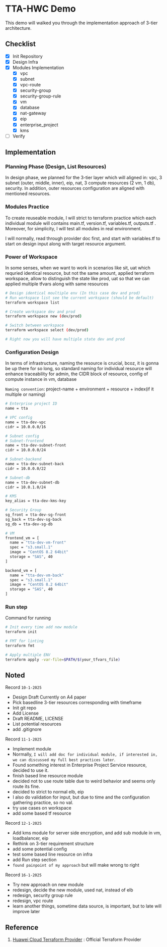 # TTA-HWC Demo

This demo will walked you through the implementation approach of 3-tier architecture.

## Checklist

- [x] Init Repository
- [x] Design Infra
- [x] Modules Implementation
  - [x] vpc
  - [x] subnet
  - [x] vpc-route
  - [x] security-group
  - [x] security-group-rule
  - [x] vm
  - [x] database
  - [x] nat-gateway
  - [x] eip
  - [x] enterprise_project
  - [x] kms
- [ ] Verify

## Implementation

### Planning Phase (Design, List Resources)

In design phase, we planned for the 3-tier layer which will aligned in:
vpc, 3 subnet (outer, middle, inner), eip, nat, 3 compute resources (2 vm, 1 db),
security. In addition, outer resources configuration are aligned with mentioned resources.

### Modules Practice

To create reuseable module, I will strict to terraform practice which each individual module will 
contains main.tf, version.tf, variables.tf, outputs.tf . Moreover, for simplicity, I will test all modules in real environment.

I will normally, read through provider doc first, and start with variables.tf to start on design input along with target resource argument.

### Power of Workspace

In some senses, when we want to work in scenarios like sit, uat which requried identical resource, but not the same amount, applied terraform workspace, allow to distinguish the state like prod, uat so that we can applied multiple tfvars along with same resources

```sh
# Design identical moultiple env (In this case dev and prod)
# Run workspace list see the current workspace (should be default)
terraform workspace list

# Create workspace dev and prod
terraform workspace new (dev/prod)

# Switch between workspace
terraform workspace select (dev/prod)

# Right now you will have multiple state dev and prod
```
### Configuration Design
In terms of infrastructure, naming the resource is crucial, bcoz, it is gonna be up there for so long, so standard naming for individual resource will enhance traceability for admin, the CIDR block of resource, config of compute instance in vm, database

```Naming convention```: project-name + environment + resource + index(if it multiple or naming)

```sh
# Enterprise project ID
name = tta

# VPC config
name = tta-dev-vpc
cidr = 10.0.0.0/16

# Subnet config
# Subnet-frontend
name = tta-dev-subnet-front
cidr = 10.0.0.0/24

# Subnet-backend
name = tta-dev-subnet-back
cidr = 10.0.0.0/22

# Subnet-db
name = tta-dev-subnet-db
cidr = 10.0.1.0/24

# KMS
key_alias = tta-dev-kms-key

# Security Group
sg_front = tta-dev-sg-front
sg_back = tta-dev-sg-back
sg_db = tta-dev-sg-db

# VM
frontend_vm = [
  name = "tta-dev-vm-front"
  spec = "s3.small.1"
  image = "CentOS 8.2 64bit"
  storage = "SAS", 40
]

backend_vm = [
  name = "tta-dev-vm-back"
  spec = "s3.small.1"
  image = "CentOS 8.2 64bit"
  storage = "SAS", 40
]
```
### Run step

Command for running
```sh
# Init every time add new module
terraform init

# FMT for linting
terraform fmt

# Apply multiple ENV
terraform apply -var-file=$PATH/$(your_tfvars_file)
```


## Noted
Record ``` 10-1-2025 ``` 
- Design Draft Currently on A4 paper
- Pick basedline 3-tier resources corresponding with timeframe
- Init git repo
- Add License
- Draft README, LICENSE
- List potential resources
- add .gitignore

Record ``` 11-1-2025 ```
- Implement module
- Normally, ```I will add doc for individual module, if interested in, we can discussed my full best practices later```.
- Found something interest in Enterprise Project Service resource, decided to use it.
- finish based line resource module
- decided not to use route table due to weird behavior and seems only route its fine.
- decided to strict to normal elb, eip
- I also do validation for input, but due to time and the configuration gathering practice, so no val.
- try use cases on workspace
- add some based tf resource

Record ``` 12-1-2025 ```
- Add kms module for server side encryption, and add sub module in vm, loadbalancer, eip
- Rethink on 3-tier requirement structure
- add some potential config
- test some based line resource on infra
- add Run step section
- ```found painpoint of my approach``` but will make wrong to right

Record ``` 16-1-2025 ```
- Try new approach on new module
- redesign, decide the new module, used nat, instead of elb
- redesign, security group rule
- redesign, vpc route
- learn another things, sometime data source, is important, but to late will improve later

## Reference

1. [Huawei Cloud Terraform Provider](https://registry.terraform.io/providers/huaweicloud/huaweicloud/latest/docs) : Official Terraform Provider